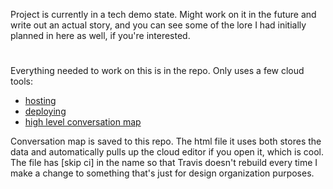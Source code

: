 Project is currently in a tech demo state. Might work on it in the future and write out an actual story, and you can see some of the lore I had initially planned in here as well, if you're interested.

#

Everything needed to work on this is in the repo. Only uses a few cloud tools:
* [hosting](https://crass-sandwich.itch.io/journo)
* [deploying](https://travis-ci.org/crassSandwich/journo/)
* [high level conversation map](https://www.draw.io/#HcrassSandwich%2Fjourno%2Fmaster%2Fstorymap%2FJourno%20Story%20Map%20%5Bskip%20ci%5D.html)

Conversation map is saved to this repo. The html file it uses both stores the data and automatically pulls up the cloud editor if you open it, which is cool. The file has [skip ci] in the name so that Travis doesn't rebuild every time I make a change to something that's just for design organization purposes.
